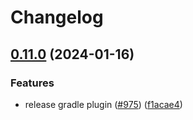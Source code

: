 # Changelog

## [0.11.0](https://github.com/GoogleCloudPlatform/appengine-plugins/compare/v0.10.1...v0.11.0) (2024-01-16)


### Features

* release gradle plugin ([#975](https://github.com/GoogleCloudPlatform/appengine-plugins/issues/975)) ([f1acae4](https://github.com/GoogleCloudPlatform/appengine-plugins/commit/f1acae4b1817b74fa0806bc2cd932e3ee9d64608))
